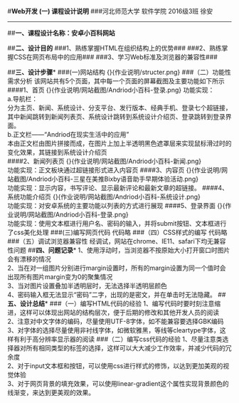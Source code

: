 #**Web开发 (一) 课程设计说明**
###河北师范大学 软件学院 2016级3班 徐安
***
##**一、课程设计名称：安卓小百科网站**

##**二、设计目的**
###1、熟练掌握HTML在组织结构上的优势###
###2、熟练掌握CSS在网页布局中的应用###
###3、学习Web标准及浏览器的兼容性###

##**三、设计步骤***
###(一)网站结构
![](){}{作业说明/structer.png}
###（二）功能性需求分析
该网站共有5个页面，其中每一个页面的屏幕截图及主要功能如下所示
####1、首页
![](){}{作业说明/网站截图/Andriod小百科-登录.png}
功能实现：
</br>
 a.导航栏：
 </br>
分为主页、新闻、系统设计、分支平台、发行版本、经典手机、登录七个超链接，其中新闻跳转到新闻列表页、系统设计跳转到系统设计介绍页、登录跳转到登录界面。
</br>
b.正文栏——“Andriod在现实生活中的应用”
</br>
本由正文栏由图片拼接而成，在图片上加上半透明黑色遮罩层来实现鼠标滑过时的变化效果，其链接到系统设计介绍页  
####2、新闻列表页
![](){}{作业说明/网站截图/Andriod小百科-新闻.png}
</br>
功能实现：正文板块通过超链接形式进入内容页
####3、内容页
![](){}{作业说明/网站截图/Andriod小百科-三星在美推Bixby语音助手早期体验活动.png}
</br>
    功能实现：显示内容，书写评论、显示最新评论和最新文章的超链接。
####4、系统功能介绍页
![](){}{作业说明/网站截图/Andriod小百科-系统设计.png}
</br>
功能实现：对安卓系统的主要功能以列表的方式进行展现
####5、登录界面
![](){}{作业说明/网站截图/Andriod小百科-登录.png}
</br>
功能实现：使用文本框进行用户名、密码的输入，并将submit按钮、文本框进行了css美化处理
###(三)编写网页代码
代码略
###（四）CSS样式的编写
代码略
###（五）调试浏览器兼容性
经调试，网站在chrome、IE11、safari下均无兼容性问题
##**四、问题记录***
1、使用浮动时，当浏览器不按原始大小打开窗口时图片会有漂移的情况
</br>
2、当在对一组图片分别进行margin设置时，所有的margin设置为同一个值时会出现所有图片margin变为0的聚集情况
</br>
3、当对图片设置叠加半透明层时，无法选择半透明层颜色
</br>
4、密码输入框无法显示“密码”二字，出现的是密文，并在单击时无法隐藏。
##**五、设计总结***
###（一）编写HTML代码的经验
1、编写代码时要时刻注意缩进，这样可以体现出网站的结构层次，便于后期的修改和其他开发人员的阅读
</br>
2、注意对中文字体的编码，尽量使用UTF-8字体，如不能兼容要选择GBK编码
</br>
3、对字体的选择尽量使用非衬线字体，如微软雅黑，等线等cleartype字体，这样有利于高分辨率显示器的阅读
###（二）编写css代码的经验
1、尽量注意类选择器对所有相同类型的标签的选择，这样可以大大减少工作效率，并减少代码的冗余度
</br>
2、对于input文本框和按钮，可以使用css进行样式的修饰，以达到更加美观的视觉体验
</br>
3、对于网页背景的填充效果，可以使用linear-gradient这个属性实现背景颜色的线渐变，来达到更美观的效果。





